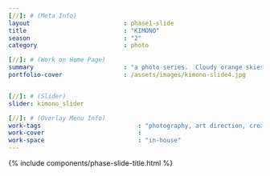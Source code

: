```yaml
---
[//]: # (Meta Info)
layout                          : phase1-slide
title 					        : "KIMONO"
season				            : "2"
category						: photo

[//]: # (Work on Home Page)
summary                         : "a photo series.  Cloudy orange skies with an oversaturated Kimono"
portfolio-cover					: /assets/images/kimono-slide4.jpg


[//]: # (Slider)
slider: kimono_slider

[//]: # (Overlay Menu Info)
work-tags 							: "photography, art direction, creative direction, talent"
work-cover							:
work-space 							: "in-house"
---
```


{% include components/phase-slide-title.html %}
